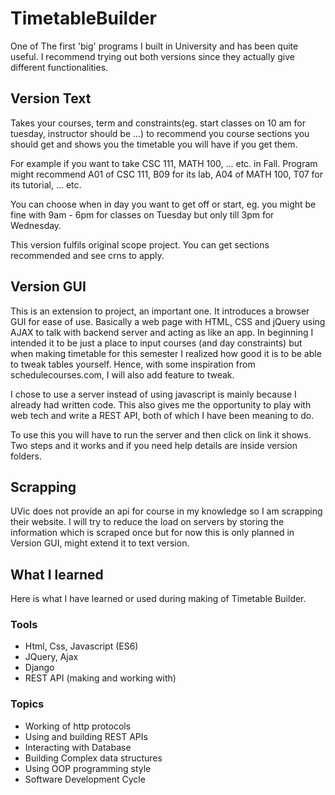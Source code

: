 # TimetableBuilder

One of The first 'big' programs I built in University and has been quite useful. I recommend trying out both versions since they actually give different functionalities.

## Version Text

Takes your courses, term and constraints(eg. start classes on 10 am for tuesday, instructor should be ...) to recommend you course sections you should get and shows you the timetable you will have if you get them.

For example if you want to take CSC 111, MATH 100, ... etc. in Fall. Program might recommend A01 of CSC 111, B09 for its lab, A04 of MATH 100, T07 for its tutorial, ... etc.

You can choose when in day you want to get off or start, eg. you might be fine with 9am - 6pm for classes on Tuesday but only till 3pm for Wednesday.

This version fulfils original scope project. You can get sections recommended and see crns to apply.

## Version GUI

This is an extension to project, an important one. It introduces a browser GUI for ease of use. Basically a web page with HTML, CSS and jQuery using AJAX to talk with backend server and acting as like an app. In beginning I intended it to be just a place to input courses (and day constraints) but when making timetable for this semester I realized how good it is to be able to tweak tables yourself. Hence, with some inspiration from schedulecourses.com, I will also add feature to tweak.

I chose to use a server instead of using javascript is mainly because I already had written code. This also gives me the opportunity to play with web tech and write a REST API, both of which I have been meaning to do.

To use this you will have to run the server and then click on link it shows. Two steps and it works and if you need help details are inside version folders.

## Scrapping

UVic does not provide an api for course in my knowledge so I am scrapping their website. I will try to reduce the load on servers by storing the information which is scraped once but for now this is only planned in Version GUI, might extend it to text version.

## What I learned

Here is what I have learned or used during making of Timetable Builder.

### Tools

- Html, Css, Javascript (ES6)
- JQuery, Ajax
- Django
- REST API (making and working with)

### Topics

- Working of http protocols
- Using and building REST APIs
- Interacting with Database
- Building Complex data structures
- Using OOP programming style
- Software Development Cycle
